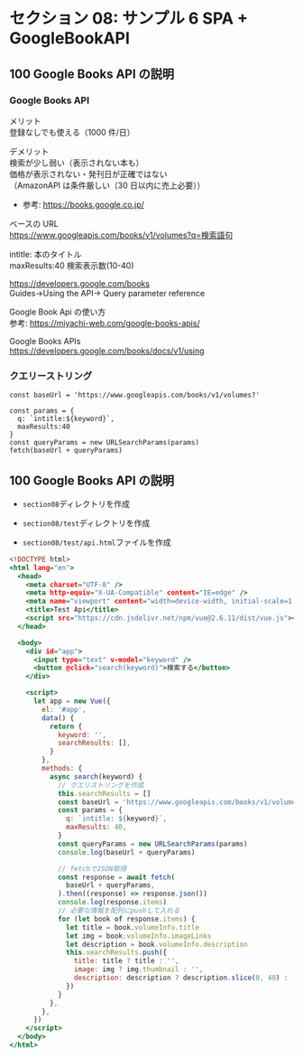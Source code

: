 # セクション 08: サンプル 6 SPA + GoogleBookAPI

## 100 Google Books API の説明

### Google Books API

メリット<br>
登録なしでも使える（1000 件/日）<br>

デメリット<br>
検索が少し弱い（表示されない本も）<br>
価格が表示されない・発刊日が正確ではない<br>
（AmazonAPI は条件厳しい（30 日以内に売上必要））<br>

- 参考: https://books.google.co.jp/ <br>

ベースの URL<br>
https://www.googleapis.com/books/v1/volumes?q=検索語句 <br>

intitle: 本のタイトル<br>
maxResults:40 検索表示数(10-40)<br>

https://developers.google.com/books <br>
Guides->Using the API-> Query parameter reference <br>

Google Book Api の使い方<br>
参考: https://miyachi-web.com/google-books-apis/ <br>

Google Books APIs <br>
https://developers.google.com/books/docs/v1/using <br>

### クエリーストリング

```
const baseUrl = 'https://www.googleapis.com/books/v1/volumes?'

const params = {
  q: `intitle:${keyword}`,
  maxResults:40
}
const queryParams = new URLSearchParams(params)
fetch(baseUrl + queryParams)
```

## 100 Google Books API の説明

- `section08`ディレクトリを作成<br>

* `section08/test`ディレクトリを作成<br>

* `section08/test/api.html`ファイルを作成<br>

```html:api.html
<!DOCTYPE html>
<html lang="en">
  <head>
    <meta charset="UTF-8" />
    <meta http-equiv="X-UA-Compatible" content="IE=edge" />
    <meta name="viewport" content="width=device-width, initial-scale=1.0" />
    <title>Test Api</title>
    <script src="https://cdn.jsdelivr.net/npm/vue@2.6.11/dist/vue.js"></script>
  </head>

  <body>
    <div id="app">
      <input type="text" v-model="keyword" />
      <button @click="search(keyword)">検索する</button>
    </div>

    <script>
      let app = new Vue({
        el: '#app',
        data() {
          return {
            keyword: '',
            searchResults: [],
          }
        },
        methods: {
          async search(keyword) {
            // クエリストリングを作成
            this.searchResults = []
            const baseUrl = 'https://www.googleapis.com/books/v1/volumes?'
            const params = {
              q: `intitle: ${keyword}`,
              maxResults: 40,
            }
            const queryParams = new URLSearchParams(params)
            console.log(baseUrl + queryParams)

            // fetchでJSON取得
            const response = await fetch(
              baseUrl + queryParams,
            ).then((response) => response.json())
            console.log(response.items)
            // 必要な情報を配列にpushして入れる
            for (let book of response.items) {
              let title = book.volumeInfo.title
              let img = book.volumeInfo.imageLinks
              let description = book.volumeInfo.description
              this.searchResults.push({
                title: title ? title : '',
                image: img ? img.thumbnail : '',
                description: description ? description.slice(0, 40) : '', // 0番目から40文字をカットする
              })
            }
          },
        },
      })
    </script>
  </body>
</html>
```
